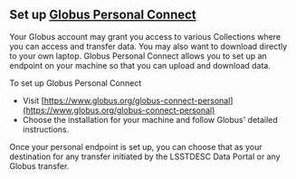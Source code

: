 ## Set up [Globus Personal Connect](https://www.globus.org/globus-connect-personal)

Your Globus account may grant you access to various Collections where you can access and transfer data.  You may also want to download directly to your own laptop.
Globus Personal Connect allows you to set up an endpoint on your machine so that you can upload and download data.

To set up Globus Personal Connect

* Visit [https://www.globus.org/globus-connect-personal](https://www.globus.org/globus-connect-personal)
* Choose the installation for your machine and follow Globus' detailed instructions.

Once your personal endpoint is set up, you can choose that as your destination for any transfer initiated by the LSSTDESC Data Portal or any Globus transfer.

